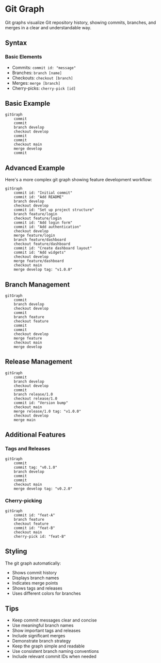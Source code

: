 # Git Graph

Git graphs visualize Git repository history, showing commits, branches, and merges in a clear and understandable way.

## Syntax

### Basic Elements
- Commits: `commit id: "message"`
- Branches: `branch [name]`
- Checkouts: `checkout [branch]`
- Merges: `merge [branch]`
- Cherry-picks: `cherry-pick [id]`

## Basic Example

```mermaid
gitGraph
    commit
    commit
    branch develop
    checkout develop
    commit
    commit
    checkout main
    merge develop
    commit
```

## Advanced Example

Here's a more complex git graph showing feature development workflow:

```mermaid
gitGraph
    commit id: "Initial commit"
    commit id: "Add README"
    branch develop
    checkout develop
    commit id: "Set up project structure"
    branch feature/login
    checkout feature/login
    commit id: "Add login form"
    commit id: "Add authentication"
    checkout develop
    merge feature/login
    branch feature/dashboard
    checkout feature/dashboard
    commit id: "Create dashboard layout"
    commit id: "Add widgets"
    checkout develop
    merge feature/dashboard
    checkout main
    merge develop tag: "v1.0.0"
```

## Branch Management

```mermaid
gitGraph
    commit
    branch develop
    checkout develop
    commit
    branch feature
    checkout feature
    commit
    commit
    checkout develop
    merge feature
    checkout main
    merge develop
```

## Release Management

```mermaid
gitGraph
    commit
    branch develop
    checkout develop
    commit
    branch release/1.0
    checkout release/1.0
    commit id: "Version bump"
    checkout main
    merge release/1.0 tag: "v1.0.0"
    checkout develop
    merge main
```

## Additional Features

### Tags and Releases

```mermaid
gitGraph
    commit
    commit tag: "v0.1.0"
    branch develop
    commit
    commit
    checkout main
    merge develop tag: "v0.2.0"
```

### Cherry-picking

```mermaid
gitGraph
    commit id: "feat-A"
    branch feature
    checkout feature
    commit id: "feat-B"
    checkout main
    cherry-pick id: "feat-B"
```

## Styling

The git graph automatically:
- Shows commit history
- Displays branch names
- Indicates merge points
- Shows tags and releases
- Uses different colors for branches

## Tips
- Keep commit messages clear and concise
- Use meaningful branch names
- Show important tags and releases
- Include significant merges
- Demonstrate branch strategy
- Keep the graph simple and readable
- Use consistent branch naming conventions
- Include relevant commit IDs when needed
